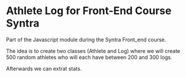 # Athlete Log for Front-End Course Syntra

Part of the Javascript module during the Syntra Front_end course.

The idea is to create two classes (Athlete and Log) where we will create 500 random athletes who will each have between 200 and 300 logs.

Afterwards we can extrat stats.
